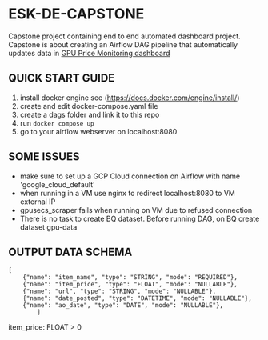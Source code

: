 # ESK-DE-CAPSTONE

Capstone project containing end to end automated dashboard project.
Capstone is about creating an Airflow DAG pipeline that automatically updates data in [GPU Price Monitoring dashboard](https://datastudio.google.com/reporting/90b9f347-1a65-4ba1-a8df-4c0e45957918) 


## QUICK START GUIDE

1. install docker engine see (https://docs.docker.com/engine/install/)
2. create and edit docker-compose.yaml file 
3. create a dags folder and link it to this repo
4. run ```docker compose up```
5. go to your airflow webserver on localhost:8080

## SOME ISSUES
* make sure to set up a GCP Cloud connection on Airflow with name 'google_cloud_default'
* when running in a VM use nginx to redirect localhost:8080 to VM external IP
* gpusecs_scraper fails when running on VM due to refused connection
* There is no task to create BQ dataset.  Before running DAG, on BQ create dataset gpu-data

## OUTPUT DATA SCHEMA
```
[
    {"name": "item_name", "type": "STRING", "mode": "REQUIRED"},
    {"name": "item_price", "type": "FLOAT", "mode": "NULLABLE"},
    {"name": "url", "type": "STRING", "mode": "NULLABLE"},
    {"name": "date_posted", "type": "DATETIME", "mode": "NULLABLE"},
    {"name": "ao_date", "type": "DATE", "mode": "NULLABLE"},
        ]
```
item_price: FLOAT > 0